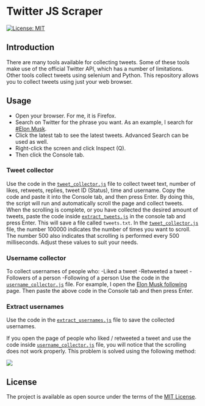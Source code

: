 # Twitter JS Scraper
[![License: MIT](https://img.shields.io/badge/License-MIT-green.svg)](https://opensource.org/licenses/MIT)
## Introduction
There are many tools available for collecting tweets. Some of these tools make use of the official Twitter API, which has a number of limitations. Other tools collect tweets using selenium and Python. This repository allows you to collect tweets using just your web browser.

## Usage
- Open your browser. For me, it is Firefox.
- Search on Twitter for the phrase you want. As an example, I search for [#Elon Musk](https://twitter.com/search?q=%23ElonMusk&src=typeahead_click&f=live).
- Click the latest tab to see the latest tweets. Advanced Search can be used as well.
- Right-click the screen and click Inspect (Q).
- Then click the Console tab.

### Tweet collector

Use the code in the [`tweet_collector.js`](https://github.com/vahidbaghi/twitter-js-scraper/blob/main/tweet_collector.js) file to collect tweet text, number of likes, retweets, replies, tweet ID (Status), time and username. Copy the code and paste it into the Console tab, and then press Enter. By doing this, the script will run and automatically scroll the page and collect tweets. When the scrolling is complete, or you have collected the desired amount of tweets, paste the code inside [`extract_tweets.js`](https://github.com/vahidbaghi/twitter-js-scraper/blob/main/extract_tweets.js) in the console tab and press Enter. This will save a file called `tweets.txt`. In the [`tweet_collector.js`](https://github.com/vahidbaghi/twitter-js-scraper/blob/main/tweet_collector.js) file, the number 100000 indicates the number of times you want to scroll. The number 500 also indicates that scrolling is performed every 500 milliseconds. Adjust these values to suit your needs.

### Username collector

To collect usernames of people who:
-Liked a tweet
-Retweeted a tweet
-Followers of a person
-Following of a person
Use the code in the [`username_collector.js`](https://github.com/vahidbaghi/twitter-js-scraper/blob/main/username_collector.js) file. For example, I open the [Elon Musk following](https://twitter.com/elonmusk/following) page. Then paste the above code in the Console tab and then press Enter.

### Extract usernames

Use the code in the [`extract_usernames.js`](https://github.com/vahidbaghi/twitter-js-scraper/blob/main/extract_usernames.js) file to save the collected usernames. 

If you open the page of people who liked / retweeted a tweet and use the code inside [`username_collector.js`](https://github.com/vahidbaghi/twitter-js-scraper/blob/main/username_collector.js) file, you will notice that the scrolling does not work properly. This problem is solved using the following method:

![](https://i.imgur.com/07w6i5V.gif)

## License

The project is available as open source under the terms of the [MIT License](https://opensource.org/licenses/MIT).
